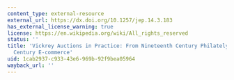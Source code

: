 ```yaml
---
content_type: external-resource
external_url: https://dx.doi.org/10.1257/jep.14.3.183
has_external_license_warning: true
license: https://en.wikipedia.org/wiki/All_rights_reserved
status: ''
title: 'Vickrey Auctions in Practice: From Nineteenth Century Philately to Twenty-first
  Century E-commerce'
uid: 1cab2937-c933-43e6-969b-92f9bea05964
wayback_url: ''
---
```

